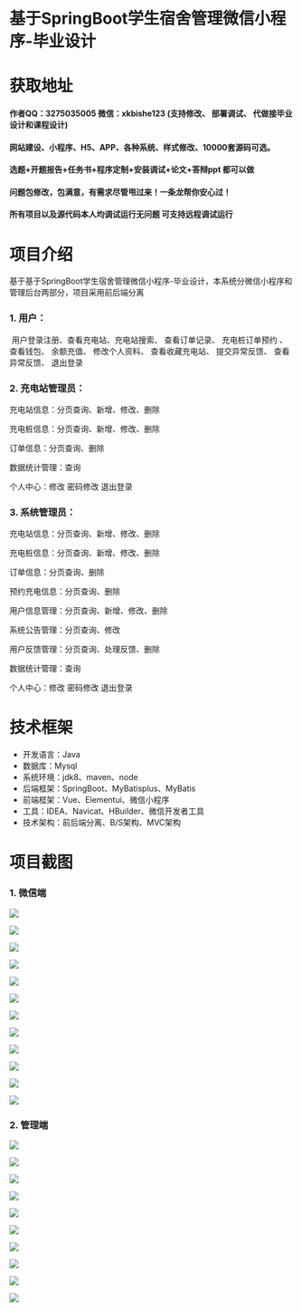 # 基于SpringBoot学生宿舍管理微信小程序-毕业设计

# 获取地址

#### 作者QQ：3275035005 微信：xkbishe123 (支持修改、 部署调试、 代做接毕业设计和课程设计)

#### 网站建设、小程序、H5、APP、各种系统、样式修改、10000套源码可选。

#### 选题+开题报告+任务书+程序定制+安装调试+论文+答辩ppt 都可以做

#### 问题包修改，包满意，有需求尽管甩过来！一条龙帮你安心过！

#### 所有项目以及源代码本人均调试运行无问题 可支持远程调试运行

# 项目介绍
基于基于SpringBoot学生宿舍管理微信小程序-毕业设计，本系统分微信小程序和管理后台两部分，项目采用前后端分离

### 1. 用户：

​		用户登录注册、查看充电站、充电站搜索、 查看订单记录、 充电桩订单预约 、查看钱包、 余额充值、 修改个人资料、 查看收藏充电站、 提交异常反馈、 查看异常反馈、 退出登录

###  2. 充电站管理员：

充电站信息：分页查询、新增、修改、删除 

充电桩信息：分页查询、新增、修改、删除 

订单信息：分页查询、删除 

数据统计管理：查询 

个人中心：修改 密码修改 退出登录

### 3. 系统管理员：

充电站信息：分页查询、新增、修改、删除 

充电桩信息：分页查询、新增、修改、删除 

订单信息：分页查询、删除 

预约充电信息：分页查询、删除 

用户信息管理：分页查询、新增、修改、删除 

系统公告管理：分页查询、修改 

用户反馈管理：分页查询、处理反馈、删除 

数据统计管理：查询 

个人中心：修改 密码修改 退出登录

# 技术框架
- 开发语言：Java 
- 数据库：Mysql 
- 系统环境：jdk8、maven、node
- 后端框架：SpringBoot、MyBatisplus、MyBatis
- 前端框架：Vue、Elementui、微信小程序
- 工具：IDEA、Navicat、HBuilder、微信开发者工具
- 技术架构：前后端分离、B/S架构、MVC架构
# 项目截图

### 1. 微信端

![](image/A1.png)

![](image/A2.png)

![](image/A3.png)

![](image/A4.png)

![](image/A5.png)

![](image/A6.png)

![](image/A7.png)

![](image/A8.png)

![](image/A9.png)

![](image/A10.png)

![](image/A11.png)

![](image/A12.png)

### 2. 管理端

![](image/B1.png)

![](image/B2.png)

![](image/B3.png)

![](image/B4.png)

![](image/B5.png)

![](image/B6.png)

![](image/B7.png)

![](image/B8.png)

![](image/B9.png)

![](image/B10.png)
